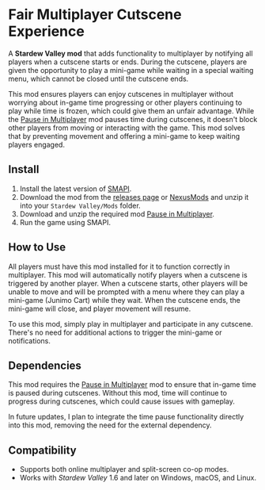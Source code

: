 # Fair Multiplayer Cutscene Experience

A **Stardew Valley mod** that adds functionality to multiplayer by notifying all players when a cutscene starts or ends.
During the cutscene, players are given the opportunity to play a mini-game while waiting in a special
waiting menu, which cannot be closed until the cutscene ends.

This mod ensures players can enjoy cutscenes in multiplayer without worrying about in-game time progressing or other
players continuing to play while time is frozen, which could give them an unfair advantage. While
the [Pause in Multiplayer](https://www.nexusmods.com/stardewvalley/mods/21327) mod pauses time during cutscenes, it
doesn't block other players from moving or interacting with the game. This mod solves that by preventing movement and
offering a mini-game to keep waiting players engaged.

## Install

1. Install the latest version of [SMAPI](https://smapi.io).
2. Download the mod from the [releases page](https://github.com/HarkushaVlad/MultiplayerCutsceneNotification/releases)
   or [NexusMods](https://www.nexusmods.com/stardewvalley/mods/29913/) and unzip it into your `Stardew Valley/Mods`
   folder.
3. Download and unzip the required mod [Pause in Multiplayer](https://www.nexusmods.com/stardewvalley/mods/21327).
4. Run the game using SMAPI.

## How to Use

All players must have this mod installed for it to function correctly in multiplayer. This mod will automatically notify
players when a cutscene is triggered by another player. When a cutscene starts, other players will be unable to move and
will be prompted with a menu where they can play a mini-game (Junimo Cart) while they wait. When the cutscene ends, the
mini-game will close, and player movement will resume.

To use this mod, simply play in multiplayer and participate in any cutscene. There's no need for additional actions to
trigger the mini-game or notifications.

## Dependencies

This mod requires the [Pause in Multiplayer](https://www.nexusmods.com/stardewvalley/mods/21327) mod to ensure that
in-game time is paused during cutscenes. Without this mod, time will continue to progress during cutscenes, which could
cause issues with gameplay.

In future updates, I plan to integrate the time pause functionality directly into this mod, removing the need for the
external dependency.

## Compatibility

- Supports both online multiplayer and split-screen co-op modes.
- Works with *Stardew Valley* 1.6 and later on Windows, macOS, and Linux.
